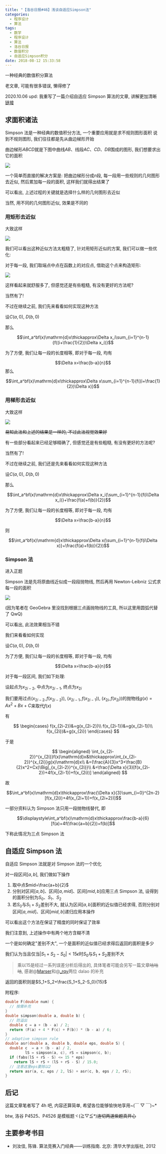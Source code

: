 ```yaml
---
title: "【洛谷日报#46】浅谈自适应Simpson法"
categories:
  - 程序设计
  - 算法
tags:
  - 数学
  - 程序设计
  - 算法
  - 洛谷日报
  - 数值积分
  - 自适应Simpson积分
date: 2018-08-12 15:33:58
---
```


一种经典的数值积分算法

老文章, 可能有很多错误, 懒得修了

2020.10.06 upd: 我重写了一篇介绍自适应 Simpson 算法的文章, 讲解更加清晰 [链接](/article/asr/)

<!--more-->

## 求面积诸法

Simpson 法是一种经典的数值积分方法, 一个重要应用就是求不规则图形面积
说到不规则图形, 我们往往都是先从曲边梯形开始

曲边梯形$ABCD$就是下图中曲线$AB$、线段$AC$、$CD$、$DB$围成的图形, 我们想要求出它的面积

![](1-1.png)

一个简单而直接的解决方案是: 把曲边梯形分成$n$段, 每一段用一些规则的几何图形去近似, 然后累加每一段的面积, 这样我们就得出结果了

可以看出, 上述过程的关键就是选择什么样的几何图形去近似

当然, 用不同的几何图形近似, 效果是不同的

### 用矩形去近似

大致这样

![](1-2.png)

我们可以看出这种近似方法太粗糙了, 针对用矩形近似的方案, 我们可以做一些优化:

对于每一段, 我们取端点中点在函数上的对应点, 借助这个点来构造矩形:

![](1-3.png)

这样看起来就舒服多了, 但感觉还是有些粗糙, 有没有更好的方法呢?

当然有了!

不过在继续之前, 我们先来看看如何实现这种方法

设$C(a,0)$, $D(b,0)$

那么

$$\int_a^bf(x)\mathrm{d}x\thickapprox\Delta x_i\sum_{i=1}^{n-1}{f((i+\frac{1}{2})\Delta x_i)}$$

为了方便, 我们让每一段的长度相等, 即对于每一段, 均有

$$\Delta x=\frac{b-a}{n}$$
那么

$$\int_a^bf(x)\mathrm{d}x\thickapprox\Delta x\sum_{i=1}^{n-1}{f((i+\frac{1}{2})\Delta x)}$$

### 用梯形去近似

大致这样

![](1-4.png)

~~易知此法和上述的结果是一样的, 不过此法视觉效果好~~

有一些部分看起来已经足够精确了, 但感觉还是有些粗糙, 有没有更好的方法呢?

当然有了!

不过在继续之前, 我们还是先来看看如何实现这种方法

设$C(a,0)$, $D(b,0)$

那么

$$\int_a^bf(x)\mathrm{d}x\thickapprox\Delta x_i(\sum_{i=1}^{n-1}{f(i\Delta x_i)}+\frac{f(a)+f(b)}{2})$$

为了方便, 我们让每一段的长度相等, 即对于每一段, 均有

$$\Delta x=\frac{b-a}{n}$$

则

$$\int_a^bf(x)\mathrm{d}x\thickapprox\Delta x(\sum_{i=1}^{n-1}{f(i\Delta x)}+\frac{f(a)+f(b)}{2})$$

### Simpson 法

进入正题

Simpson 法是先将原曲线近似成一段段抛物线, 然后再用 Newton-Leibniz 公式求每一段的面积

![](1-5.png)

(因为笔者在 GeoGebra 里没找到根据三点画抛物线的工具, 所以这里用圆弧代替了 QwQ)

可以看出, 此法效果相当不错

我们来看看如何实现

设$C(a,0)$, $D(b,0)$

为了方便, 我们让每一段的长度相等, 即对于每一段, 均有

$$\Delta x=\frac{b-a}{n}$$

对于每一段区间, 我们如下处理:

设起点为$x_{2i-2}$, 中点为$x_{2i-1}$, 终点为$x_{2i}$

我们要用过点$(x_{2i-2},f(x_{2i-2}))$, $(x_{2i-1},f(x_{2i-1}))$, $(x_{2i},f(x_{2i}))$的抛物线$g(x)=Ax^2+Bx+C$来取代$f(x)$

有

$$
\begin{cases}
  f(x_{2i-2})&=g(x_{2i-2})\\
  f(x_{2i-1})&=g(x_{2i-1})\\
  f(x_{2i})&=g(x_{2i})
\end{cases}
$$

于是

$$
\begin{aligned}
  \int_{x_{2i-2}}^{x_{2i}}f(x)\mathrm{d}x&\thickapprox\int_{x_{2i-2}}^{x_{2i}}g(x)\mathrm{d}x\\
  &=(\frac{A}{3}x^3+\frac{B}{2}x^2+Cx)\Big|_{x_{2i-2}}^{x_{2i}}\\
  &=\frac{\Delta x}{3}[f(x_{2i-2})+4f(x_{2i-1})+f(x_{2i})]
\end{aligned}
$$

故

$$\int_a^bf(x)\mathrm{d}x\thickapprox\frac{\Delta x}{3}\sum_{i=0}^{2n-2}[f(x_{2i})+4f(x_{2i+1})+f(x_{2i+2})]$$

一部分资料认为 Simpson 法只用一段抛物线替代, 即

$$\displaystyle\int_a^bf(x)\mathrm{d}x\thickapprox\frac{b-a}{6}[f(a)+4f(\frac{a+b}{2})+f(b)]$$

下称此情况为三点 Simpson 法

## 自适应 Simpson 法

自适应 Simpson 法就是对 Simpson 法的一个优化

对一段区间$[a,b]$, 我们做如下操作

1. 取中点$mid=\frac{a+b}{2}$
1. 分别对区间$[a,b]$、区间$[a,mid]$、区间$[mid,b]$应用三点 Simpson 法, 设得到的面积分别为$S_0$、$S_1$、$S_2$
1. 若$S_0$与$S_1+S_2$差别不大, 就认为区间$[a,b]$面积的近似值已经求得, 否则分别对区间$[a,mid]$、区间$[mid,b]$递归应用本操作

可以看出这个方法在保证了精度的同时保证了效率

我们注意到, 上述操作中有两个地方含糊不清

一个是如何确定"差别不大", 一个是面积的近似值已经求得后返回的面积是多少

我们认为当且仅当$|S_1+S_2-S_0|<15\epsilon$时$S_0$与$S_1+S_2$差别不大

> 乘以$15$是经过一系列误差分析后得出的, 具体笔者可能会另写一篇文章~~咕咕咕~~, 感谢@[Marser](https://www.luogu.org/space/show?uid=17930)和@[\_rqy](https://www.luogu.org/space/show?uid=7868)两位 dalao 的补充

返回的面积则是$S_1+S_2+\frac{S_1+S_2-S_0}{15}$

附程序:

```cpp
double F(double num) {
  // 按需补充
}
double simpson(double a, double b) {
  // 防溢出
  double c = a + (b - a) / 2;
  return (F(a) + 4 * F(c) + F(b)) * (b - a) / 6;
}
// adaptive simpson rule
double asr(double a, double b, double eps, double S) {
  double c  = a + (b - a) / 2,
         lS = simpson(a, c), rS = simpson(c, b);
  if (fabs(lS + rS - S) <= 15 * eps)
    return lS + rS + (lS + rS - S) / 15.0;
  // 注意这里eps要除以2
  return asr(a, c, eps / 2, lS) + asr(c, b, eps / 2, rS);
}
```

## 后记

这篇文章笔者写了 4h 吧, 内容还算简单, 希望各位能够愉快地享用~(￣ ▽ ￣)~\*

btw, 洛谷 P4525、P4526 是模板题ヾ(≧▽≦\*)~~连切两道紫题真开心~~

## 主要参考书目

- 刘汝佳, 陈锋. 算法竞赛入门经典——训练指南. 北京: 清华大学出版社, 2012
